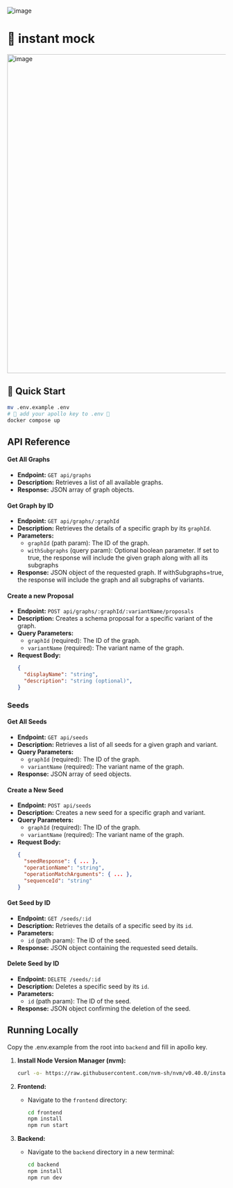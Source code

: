 ![image](https://github.com/user-attachments/assets/75214b94-660e-4e69-bad7-0743896091b2)

# 🚀 instant mock

<img width="736" alt="image" src="https://github.com/user-attachments/assets/69267572-f6a4-40f3-90a5-fa95af796645">

## 🚀 Quick Start

```bash
mv .env.example .env
# 🤫 add your apollo key to .env 🤫
docker compose up
```

## API Reference

#### Get All Graphs
- **Endpoint:** `GET api/graphs`
- **Description:** Retrieves a list of all available graphs.
- **Response:** JSON array of graph objects.

#### Get Graph by ID
- **Endpoint:** `GET api/graphs/:graphId`
- **Description:** Retrieves the details of a specific graph by its `graphId`.
- **Parameters:**
    - `graphId` (path param): The ID of the graph.
    - `withSubgraphs` (query param): Optional boolean parameter. If set to true, the response will include the given graph along with all its subgraphs
- **Response:** JSON object of the requested graph. If withSubgraphs=true, the response will include the graph and all subgraphs of variants.

#### Create a new Proposal
- **Endpoint:** `POST api/graphs/:graphId/:variantName/proposals`
- **Description:** Creates a schema proposal for a specific variant of the graph.
- **Query Parameters:**
    - `graphId` (required): The ID of the graph.
    - `variantName` (required): The variant name of the graph.
- **Request Body:**
  ```json
  {
    "displayName": "string",
    "description": "string (optional)",
  }

### Seeds

#### Get All Seeds
- **Endpoint:** `GET api/seeds`
- **Description:** Retrieves a list of all seeds for a given graph and variant.
- **Query Parameters:**
    - `graphId` (required): The ID of the graph.
    - `variantName` (required): The variant name of the graph.
- **Response:** JSON array of seed objects.

#### Create a New Seed
- **Endpoint:** `POST api/seeds`
- **Description:** Creates a new seed for a specific graph and variant.
- **Query Parameters:**
    - `graphId` (required): The ID of the graph.
    - `variantName` (required): The variant name of the graph.
- **Request Body:**
  ```json
  {
    "seedResponse": { ... },
    "operationName": "string",
    "operationMatchArguments": { ... },
    "sequenceId": "string"
  }

#### Get Seed by ID
- **Endpoint:** `GET /seeds/:id`
- **Description:** Retrieves the details of a specific seed by its `id`.
- **Parameters:**
    - `id` (path param): The ID of the seed.
- **Response:** JSON object containing the requested seed details.

#### Delete Seed by ID
- **Endpoint:** `DELETE /seeds/:id`
- **Description:** Deletes a specific seed by its `id`.
- **Parameters:**
    - `id` (path param): The ID of the seed.
- **Response:** JSON object confirming the deletion of the seed.

## Running Locally

Copy the .env.example from the root into `backend` and fill in apollo key. 

1. **Install Node Version Manager (nvm):**
   ```bash
   curl -o- https://raw.githubusercontent.com/nvm-sh/nvm/v0.40.0/install.sh | bash`
   ```

2. **Frontend:**
   * Navigate to the `frontend` directory:

     ```bash
     cd frontend
     npm install
     npm run start
     ```
3. **Backend:**
   * Navigate to the `backend` directory in a new terminal:

     ```bash
     cd backend
     npm install
     npm run dev
     ```

